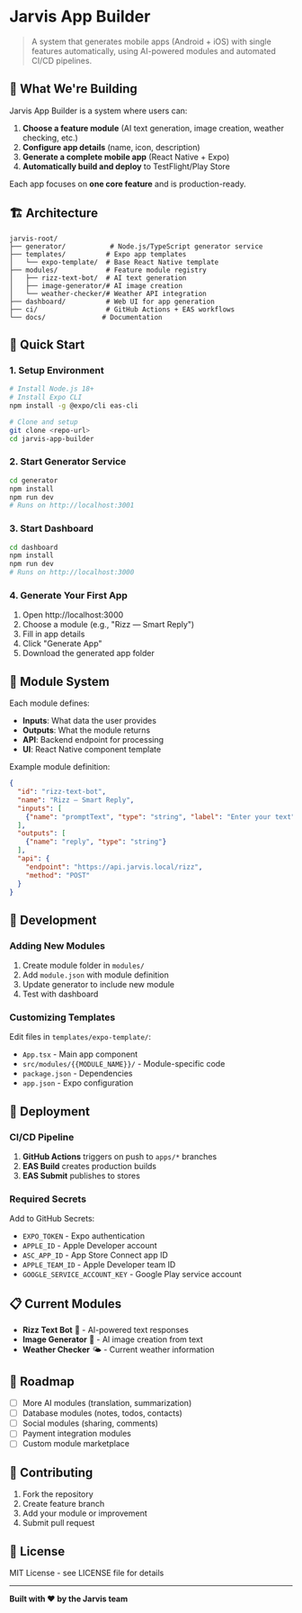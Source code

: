 # Jarvis App Builder

> A system that generates mobile apps (Android + iOS) with single features automatically, using AI-powered modules and automated CI/CD pipelines.

## 🎯 What We're Building

Jarvis App Builder is a system where users can:
1. **Choose a feature module** (AI text generation, image creation, weather checking, etc.)
2. **Configure app details** (name, icon, description)
3. **Generate a complete mobile app** (React Native + Expo)
4. **Automatically build and deploy** to TestFlight/Play Store

Each app focuses on **one core feature** and is production-ready.

## 🏗️ Architecture

```
jarvis-root/
├── generator/           # Node.js/TypeScript generator service
├── templates/          # Expo app templates
│   └── expo-template/  # Base React Native template
├── modules/            # Feature module registry
│   ├── rizz-text-bot/  # AI text generation
│   ├── image-generator/# AI image creation
│   └── weather-checker/# Weather API integration
├── dashboard/          # Web UI for app generation
├── ci/                 # GitHub Actions + EAS workflows
└── docs/              # Documentation
```

## 🚀 Quick Start

### 1. Setup Environment

```bash
# Install Node.js 18+
# Install Expo CLI
npm install -g @expo/cli eas-cli

# Clone and setup
git clone <repo-url>
cd jarvis-app-builder
```

### 2. Start Generator Service

```bash
cd generator
npm install
npm run dev
# Runs on http://localhost:3001
```

### 3. Start Dashboard

```bash
cd dashboard
npm install
npm run dev
# Runs on http://localhost:3000
```

### 4. Generate Your First App

1. Open http://localhost:3000
2. Choose a module (e.g., "Rizz — Smart Reply")
3. Fill in app details
4. Click "Generate App"
5. Download the generated app folder

## 📱 Module System

Each module defines:
- **Inputs**: What data the user provides
- **Outputs**: What the module returns
- **API**: Backend endpoint for processing
- **UI**: React Native component template

Example module definition:
```json
{
  "id": "rizz-text-bot",
  "name": "Rizz — Smart Reply",
  "inputs": [
    {"name": "promptText", "type": "string", "label": "Enter your text"}
  ],
  "outputs": [
    {"name": "reply", "type": "string"}
  ],
  "api": {
    "endpoint": "https://api.jarvis.local/rizz",
    "method": "POST"
  }
}
```

## 🔧 Development

### Adding New Modules

1. Create module folder in `modules/`
2. Add `module.json` with module definition
3. Update generator to include new module
4. Test with dashboard

### Customizing Templates

Edit files in `templates/expo-template/`:
- `App.tsx` - Main app component
- `src/modules/{{MODULE_NAME}}/` - Module-specific code
- `package.json` - Dependencies
- `app.json` - Expo configuration

## 🚀 Deployment

### CI/CD Pipeline

1. **GitHub Actions** triggers on push to `apps/*` branches
2. **EAS Build** creates production builds
3. **EAS Submit** publishes to stores

### Required Secrets

Add to GitHub Secrets:
- `EXPO_TOKEN` - Expo authentication
- `APPLE_ID` - Apple Developer account
- `ASC_APP_ID` - App Store Connect app ID
- `APPLE_TEAM_ID` - Apple Developer team ID
- `GOOGLE_SERVICE_ACCOUNT_KEY` - Google Play service account

## 📋 Current Modules

- **Rizz Text Bot** 💬 - AI-powered text responses
- **Image Generator** 🎨 - AI image creation from text
- **Weather Checker** 🌤️ - Current weather information

## 🎯 Roadmap

- [ ] More AI modules (translation, summarization)
- [ ] Database modules (notes, todos, contacts)
- [ ] Social modules (sharing, comments)
- [ ] Payment integration modules
- [ ] Custom module marketplace

## 🤝 Contributing

1. Fork the repository
2. Create feature branch
3. Add your module or improvement
4. Submit pull request

## 📄 License

MIT License - see LICENSE file for details

---

**Built with ❤️ by the Jarvis team**
